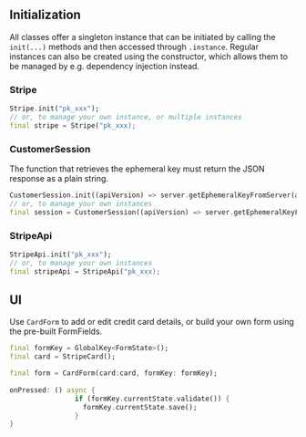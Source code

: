 
## Initialization

All classes offer a singleton instance that can be initiated by calling the `init(...)` methods and then accessed through `.instance`.
Regular instances can also be created using the constructor, which allows them to be managed by e.g. dependency injection instead.

### Stripe

```dart
Stripe.init("pk_xxx");
// or, to manage your own instance, or multiple instances
final stripe = Stripe("pk_xxx);
```

### CustomerSession

The function that retrieves the ephemeral key must return the JSON response as a plain string.

```dart
CustomerSession.init((apiVersion) => server.getEphemeralKeyFromServer(apiVersion));
// or, to manage your own instances
final session = CustomerSession((apiVersion) => server.getEphemeralKeyFromServer(apiVersion))
```

### StripeApi

```dart
StripeApi.init("pk_xxx");
// or, to manage your own instances
final stripeApi = StripeApi("pk_xxx);
```

## UI

Use `CardForm` to add or edit credit card details, or build your own form using the pre-built FormFields.

```dart
final formKey = GlobalKey<FormState>();
final card = StripeCard();

final form = CardForm(card:card, formKey: formKey);
 
onPressed: () async {
                if (formKey.currentState.validate()) {
                  formKey.currentState.save();
                }
}


```



